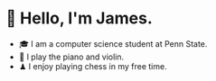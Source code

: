 # 👋 Hello, I'm James.

- 🎓 I am a computer science student at Penn State.
- 🎹 I play the piano and violin.
- ♟ I enjoy playing chess in my free time.
